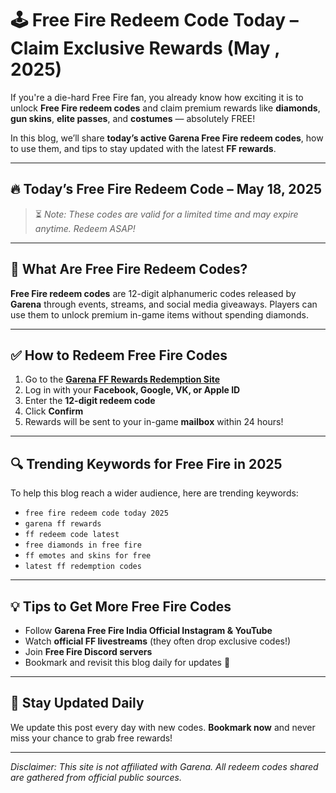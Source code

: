 # 🕹️ Free Fire Redeem Code Today – Claim Exclusive Rewards (May , 2025)

If you're a die-hard Free Fire fan, you already know how exciting it is to unlock **Free Fire redeem codes** and claim premium rewards like **diamonds**, **gun skins**, **elite passes**, and **costumes** — absolutely FREE!

In this blog, we’ll share **today’s active Garena Free Fire redeem codes**, how to use them, and tips to stay updated with the latest **FF rewards**.

---

## 🔥 Today’s Free Fire Redeem Code – May 18, 2025


> ⏳ *Note: These codes are valid for a limited time and may expire anytime. Redeem ASAP!*

---

## 🎁 What Are Free Fire Redeem Codes?

**Free Fire redeem codes** are 12-digit alphanumeric codes released by **Garena** through events, streams, and social media giveaways. Players can use them to unlock premium in-game items without spending diamonds.

---

## ✅ How to Redeem Free Fire Codes

1. Go to the **[Garena FF Rewards Redemption Site](https://gamersams.blogspot.com/?m=1)**
2. Log in with your **Facebook, Google, VK, or Apple ID**
3. Enter the **12-digit redeem code**
4. Click **Confirm**
5. Rewards will be sent to your in-game **mailbox** within 24 hours!

---

## 🔍 Trending Keywords for Free Fire in 2025

To help this blog reach a wider audience, here are trending keywords:

- `free fire redeem code today 2025`
- `garena ff rewards`
- `ff redeem code latest`
- `free diamonds in free fire`
- `ff emotes and skins for free`
- `latest ff redemption codes`

---

## 💡 Tips to Get More Free Fire Codes

- Follow **Garena Free Fire India Official Instagram & YouTube**
- Watch **official FF livestreams** (they often drop exclusive codes!)
- Join **Free Fire Discord servers**
- Bookmark and revisit this blog daily for updates 🔁

---

## 📅 Stay Updated Daily

We update this post every day with new codes. **Bookmark now** and never miss your chance to grab free rewards!

---

*Disclaimer: This site is not affiliated with Garena. All redeem codes shared are gathered from official public sources.*


